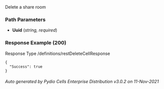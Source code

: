 






 
Delete a share room  


### Path Parameters

 - **Uuid** (_string, required_) 




### Response Example (200)
Response Type /definitions/restDeleteCellResponse

```
{
  "Success": true
}
```




###### Auto generated by Pydio Cells Enterprise Distribution v3.0.2 on 11-Nov-2021
